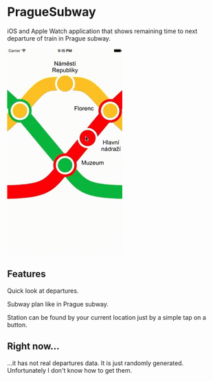 # PragueSubway
iOS and Apple Watch application that shows remaining time to next departure of train in Prague subway.

![Alt text](/demo.gif "Demo")


## Features
Quick look at departures.

Subway plan like in Prague subway.

Station can be found by your current location just by a simple tap on a button.

## Right now...
...it has not real departures data. It is just randomly generated. Unfortunately I don't know how to get them.
